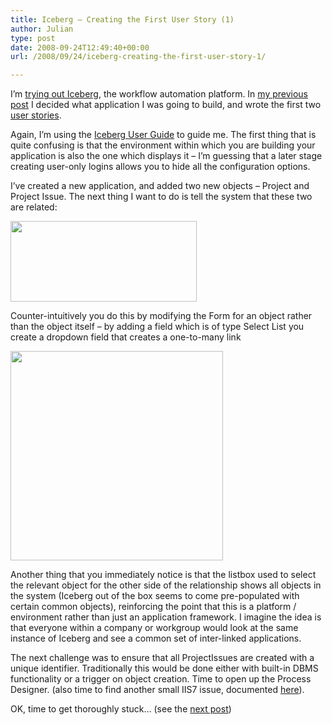 ```yaml
---
title: Iceberg – Creating the First User Story (1)
author: Julian
type: post
date: 2008-09-24T12:49:40+00:00
url: /2008/09/24/iceberg-creating-the-first-user-story-1/

---
```

I’m [trying out Iceberg][1], the workflow automation platform. In [my previous post][2] I decided what application I was going to build, and wrote the first two [user stories][3].

Again, I’m using the [Iceberg User Guide][4] to guide me. The first thing that is quite confusing is that the environment within which you are building your application is also the one which displays it &#8211; I’m guessing that a later stage creating user-only logins allows you to hide all the configuration options.

I’ve created a new application, and added two new objects – Project and Project Issue. The next thing I want to do is tell the system that these two are related:

[<img class="aligncenter size-full wp-image-1275" title="issuetracker-classdiag01" src="https://www.synesthesia.co.uk/blog/wp-content/uploads/2008/09/issuetracker-classdiag01.png" alt="" width="298" height="129" />][5]

Counter-intuitively you do this by modifying the Form for an object rather than the object itself – by adding a field which is of type Select List you create a dropdown field that creates a one-to-many link

<img class="aligncenter size-full wp-image-1276" title="iceberg-addlinkedfield" src="https://www.synesthesia.co.uk/blog/wp-content/uploads/2008/09/iceberg-addlinkedfield.png" alt="" width="340" height="335" />

Another thing that you immediately notice is that the listbox used to select the relevant object for the other side of the relationship shows all objects in the system (Iceberg out of the box seems to come pre-populated with certain common objects), reinforcing the point that this is a platform / environment rather than just an application framework. I imagine the idea is that everyone within a company or workgroup would look at the same instance of Iceberg and see a common set of inter-linked applications.

The next challenge was to ensure that all ProjectIssues are created with a unique identifier. Traditionally this would be done either with built-in DBMS functionality or a trigger on object creation. Time to open up the Process Designer. (also time to find another small IIS7 issue, documented [here][6]).

OK, time to get thoroughly stuck&#8230; (see the [next post][7])

 [1]: https://www.synesthesia.co.uk/blog/archives/2008/09/24/iceberg/
 [2]: https://www.synesthesia.co.uk/blog/archives/2008/09/24/iceberg-building-the-first-application/
 [3]: https://www.synesthesia.co.uk/wikka/IssueTracker
 [4]: https://www.learniceberg.com/1_Getting_Started
 [5]: https://www.synesthesia.co.uk/blog/wp-content/uploads/2008/09/issuetracker-classdiag01.png
 [6]: https://www.learniceberg.com/support/comments.php?DiscussionID=43
 [7]: https://www.synesthesia.co.uk/blog/archives/2008/09/25/iceberg-creati…t-user-story-2iceberg-creating-the-first-user-story-2/